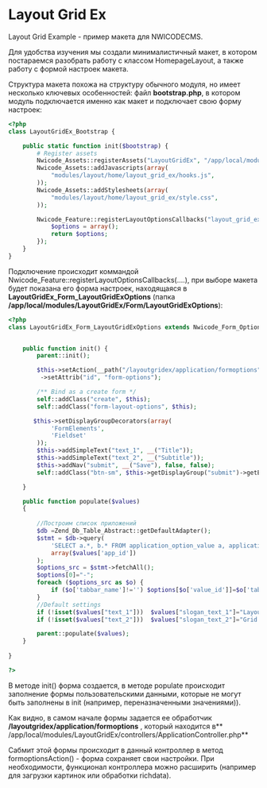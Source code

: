 # Layout Grid Ex
Layout Grid Example  - пример макета для NWICODECMS.

Для удобства изучения мы создали минималистичный макет, в котором постараемся разобрать работу с классом HomepageLayout, а также работу с формой настроек макета.

Структура макета похожа на структуру обычного модуля, но имеет несколько ключевых особенностей:
файл **bootstrap.php**, в котором модуль подключается именно как макет и подключает свою форму настроек:
```php
<?php 
class LayoutGridEx_Bootstrap {

    public static function init($bootstrap) {
        # Register assets
        Nwicode_Assets::registerAssets("LayoutGridEx", "/app/local/modules/LayoutGridEx/resources/var/apps/");
        Nwicode_Assets::addJavascripts(array(
            "modules/layout/home/layout_grid_ex/hooks.js",
        ));
        Nwicode_Assets::addStylesheets(array(
            "modules/layout/home/layout_grid_ex/style.css",
        ));

		Nwicode_Feature::registerLayoutOptionsCallbacks("layout_grid_ex", "LayoutGridEx_Form_LayoutGridExOptions", function($datas) {
			$options = array();
			return $options;
		});
	}
}
```
Подключение происходит коммандой Nwicode_Feature::registerLayoutOptionsCallbacks(....), при выборе макета будет показана его форма настроек, находящаяся в **LayoutGridEx_Form_LayoutGridExOptions** (папка **/app/local/modules/LayoutGridEx/Form/LayoutGridExOptions**):

```php
<?php
class LayoutGridEx_Form_LayoutGridExOptions extends Nwicode_Form_Options_Abstract {


    public function init() {
        parent::init();

		$this->setAction(__path("/layoutgridex/application/formoptions"))
         ->setAttrib("id", "form-options");

        /** Bind as a create form */
        self::addClass("create", $this);
        self::addClass("form-layout-options", $this);

       $this->setDisplayGroupDecorators(array(
            'FormElements',
            'Fieldset'
        ));
		$this->addSimpleText("text_1", __("Title")); 
		$this->addSimpleText("text_2", __("Subtitle")); 
		$this->addNav("submit", __("Save"), false, false);
		self::addClass("btn-sm", $this->getDisplayGroup("submit")->getElement(__("Save")));

    }

	public function populate($values)
	{
		
		//Построим список приложений
		$db =Zend_Db_Table_Abstract::getDefaultAdapter();
		$stmt = $db->query(
			'SELECT a.*, b.* FROM application_option_value a, application_option b WHERE a.app_id = ? and a.option_id = b.option_id',
			array($values['app_id'])
		);
		$options_src = $stmt->fetchAll();
		$options[0]="-";
		foreach ($options_src as $o) {
			if ($o['tabbar_name']!='') $options[$o['value_id']]=$o['tabbar_name']  . " (" . $o['name'] . ")"; else $options[$o['value_id']]=$o['name'];
		}
		//Default settings
		if (!isset($values["text_1"]))  $values["slogan_text_1"]="Layout"; 
		if (!isset($values["text_2"]))  $values["slogan_text_2"]="Grid Ex"; 

		parent::populate($values);
	}
 
}

?>
```
В методе init() форма создается, в методе populate происходит заполнение формы пользовательскими данными, которые не могут быть заполнены в init (например, переназначенными значениями)).

Как видно, в самом начале формы задается ее обработчик **/layoutgridex/application/formoptions** , который находится в** /app/local/modules/LayoutGridEx/controllers/ApplicationController.php**

Сабмит этой формы происходит в данный контроллер в метод formoptionsAction() - форма сохраняет свои настройки. При необходимости, функционал контроллера можно расширить (например для загрузки картинок или обработки richdata).
